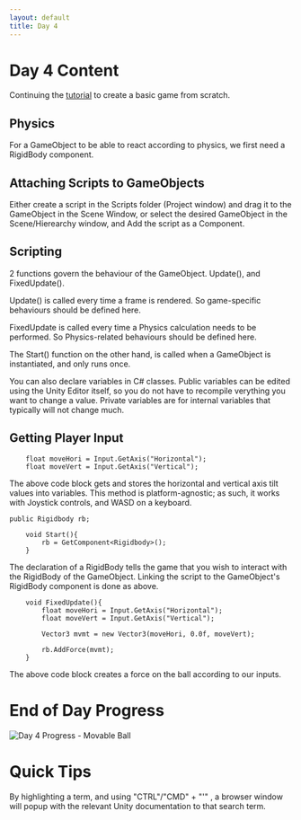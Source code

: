 ```yaml
---
layout: default
title: Day 4
---
```


# Day 4 Content

Continuing the [tutorial](https://unity3d.com/learn/tutorials/s/roll-ball-tutorial) to create a basic game from scratch.

## Physics

For a GameObject to be able to react according to physics, we first need a RigidBody component. 

## Attaching Scripts to GameObjects

Either create a script in the Scripts folder (Project window) and drag it to the GameObject in the Scene Window, or select the desired GameObject in the Scene/Hierearchy window, and Add the script as a Component.

## Scripting

2 functions govern the behaviour of the GameObject. Update(), and FixedUpdate().

Update() is called every time a frame is rendered. So game-specific behaviours should be defined here.

FixedUpdate is called every time a Physics calculation needs to be performed. So Physics-related behaviours should be defined here.

The Start() function on the other hand, is called when a GameObject is instantiated, and only runs once.

You can also declare variables in C# classes. Public variables can be edited using the Unity Editor itself, so you do not have to recompile verything you want to change a value. Private variables are for internal variables that typically will not change much.

## Getting Player Input

```
    float moveHori = Input.GetAxis("Horizontal");
    float moveVert = Input.GetAxis("Vertical");
```

The above code block gets and stores the horizontal and vertical axis tilt values into variables. This method is platform-agnostic; as such, it works with Joystick controls, and WASD on a keyboard.

```
public Rigidbody rb;

    void Start(){
        rb = GetComponent<Rigidbody>();
    }
```

The declaration of a RigidBody tells the game that you wish to interact with the RigidBody of the GameObject. Linking the script to the GameObject's RigidBody component is done as above.


```
    void FixedUpdate(){
        float moveHori = Input.GetAxis("Horizontal");
        float moveVert = Input.GetAxis("Vertical");

        Vector3 mvmt = new Vector3(moveHori, 0.0f, moveVert);

        rb.AddForce(mvmt); 
    }
```

The above code block creates a force on the ball according to our inputs.


# End of Day Progress

![Day 4 Progress - Movable Ball](/30days-unity2d/images/Day4_1.gif)


# Quick Tips

By highlighting a term, and using "CTRL"/"CMD" +  "'" , a browser window will popup with the relevant Unity documentation to that search term.
